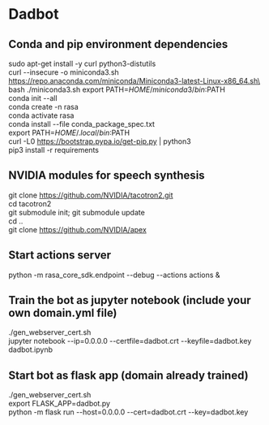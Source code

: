 # Dadbot

## Conda and pip environment dependencies
sudo apt-get install -y curl python3-distutils\
curl --insecure -o miniconda3.sh https://repo.anaconda.com/miniconda/Miniconda3-latest-Linux-x86_64.sh\
bash ./miniconda3.sh
export PATH=$HOME/miniconda3/bin:$PATH\
conda init --all\
conda create -n rasa\
conda activate rasa\
conda install --file conda_package_spec.txt\
export PATH=$HOME/.local/bin:$PATH\
curl -L0 https://bootstrap.pypa.io/get-pip.py | python3\
pip3 install -r requirements

## NVIDIA modules for speech synthesis
git clone https://github.com/NVIDIA/tacotron2.git \
cd tacotron2\
git submodule init; git submodule update\
cd ..\
git clone https://github.com/NVIDIA/apex

## Start actions server
python -m rasa_core_sdk.endpoint --debug --actions actions &

## Train the bot as jupyter notebook (include your own domain.yml file) 
./gen_webserver_cert.sh\
jupyter notebook --ip=0.0.0.0 --certfile=dadbot.crt --keyfile=dadbot.key dadbot.ipynb

## Start bot as flask app (domain already trained)
./gen_webserver_cert.sh\
export FLASK_APP=dadbot.py\
python -m flask run --host=0.0.0.0 --cert=dadbot.crt --key=dadbot.key
